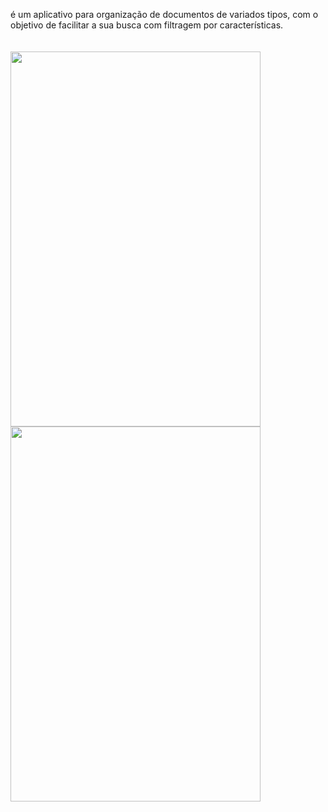 
é um aplicativo para organização de documentos de variados tipos, com o objetivo de facilitar a sua busca com filtragem por características.
<br>
<br>
<br>
<img align="left" height="600" width="400" src="Texto do seu parágrafo/1.jpg">
<br> 
<br>
<br>
<img align="left" height="600" width="400" src="Texto do seu parágrafo/2.jpg">
</br>
